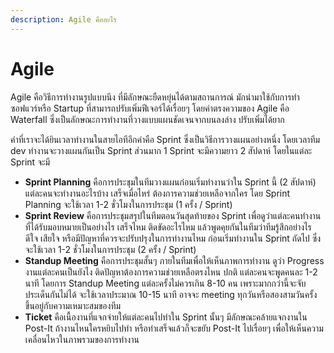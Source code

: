 ```yaml
---
description: Agile คืออะไร
---
```


# Agile

Agile คือวิธีการทำงานรูปแบบนึง ที่มีลักษณะยืดหยุ่นได้ตามสถานการณ์ มักนำมาใช้กับการทำซอฟแวร์หรือ Startup ที่สามารถปรับเพิ่มฟีเจอร์ได้เรื่อยๆ โดยคำตรงความของ Agile คือ Waterfall ซึ่งเป็นลักษณะการทำงานที่วางแบบแผนชัดเจนจากบนลงล่าง ปรับเพิ่มได้ยาก

คำที่เราจะได้ยินเวลาทำงานในสายไอทีอีกคำคือ Sprint ซึ่งเป็นวิธีการวางแผนอย่างหนึ่ง โดยเวลาทีม dev ทำงานจะวางแผนกันเป็น Sprint ส่วนมาก 1 Sprint จะมีความยาว 2 สัปดาห์ โดยในแต่ละ Sprint จะมี

* **Sprint Planning** คือการประชุมในทีมวางแผนก่อนเริ่มทำงานว่าใน Sprint นี้ (2 สัปดาห์) แต่ละคนจะทำงานอะไรบ้าง เสร็จเมื่อไหร่ ต้องการความช่วยเหลือจากใคร โดย Sprint Planning จะใช้เวลา 1-2 ชั่วโมงในการประชุม (1 ครั้ง / Sprint)
* **Sprint Review** คือการประชุมสรุปในทีมตอนวันสุดท้ายของ Sprint เพื่อดูว่าแต่ละคนทำงานที่ได้รับมอบหมายเป็นอย่างไร เสร็จไหม ติดขัดอะไรไหม แล้วพูดคุยกันในทีมว่าทีมรู้สึกอย่างไร ดีใจ เสียใจ หรือมีปัญหาที่ควรจะปรับปรุงในการทำงานไหม ก่อนเริ่มทำงานใน Sprint ถัดไป ซึ่งจะใช้เวลา 1-2 ชั่วโมงในการประชุม (2 ครั้ง / Sprint)
* **Standup Meeting** คือการประชุมสั้นๆ ภายในทีมเพื่อให้เห็นภาพการทำงาน ดูว่า Progress งานแต่ละคนเป็นยังไง ติดปัญหาต้องการความช่วยเหลือตรงไหน ปกติ แต่ละคนจะพูดคนละ 1-2 นาที โดยการ Standup Meeting แต่ละครั้งไม่ควรเกิน 8-10 คน เพราะมากกว่านี้จะจับประเด็นกันไม่ได้ จะใช้เวลาประมาณ 10-15 นาที อาจจะ meeting ทุกวันหรือสองสามวันครั้งขึ้นอยู่กับความเหมาะสมของทีม
* **Ticket** คือเนื้องานที่แจกจ่ายให้แต่ละคนไปทำใน Sprint นั้นๆ มีลักษณะคล้ายแจกงานใน Post-It ถ้างานไหนใครหยิบไปทำ หรือทำเสร็จแล้วก็จะขยับ Post-It ไปเรื่อยๆ เพื่อให้เห็นความเคลื่อนไหวในภาพรวมของการทำงาน
